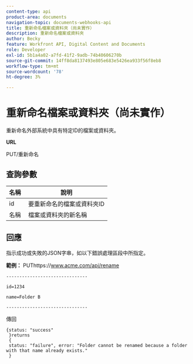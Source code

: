 ```yaml
---
content-type: api
product-area: documents
navigation-topic: documents-webhooks-api
title: 重新命名檔案或資料夾（尚未實作）
description: 重新命名檔案或資料夾
author: Becky
feature: Workfront API, Digital Content and Documents
role: Developer
exl-id: 5b1a4a02-a7fd-41f2-9adb-74b40606270b
source-git-commit: 14ff8da8137493e805e683e5426ea933f56f8eb8
workflow-type: tm+mt
source-wordcount: '78'
ht-degree: 3%

---
```



# 重新命名檔案或資料夾（尚未實作）

重新命名外部系統中具有特定ID的檔案或資料夾。

**URL**

PUT/重新命名

## 查詢參數

| 名稱  | 說明 |
|---|---|
| id | 要重新命名的檔案或資料夾ID |
| 名稱  | 檔案或資料夾的新名稱 |


## 回應

指示成功或失敗的JSON字串，如以下錯誤處理區段中所指定。

**範例：** PUThttps://www.acme.com/api/rename

```
-------------------------------

id=1234

name=Folder B ­­­­­­­­­­­­­­­­­­­­­­­­­­­­­­­­­­­­

-------------------------------
```

傳回

```
{status: "success"
 }returns
 {
 status: "failure", error: "Folder cannot be renamed because a folder with that name already exists."
 }
```
